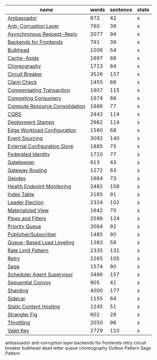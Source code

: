 
| name                                                                                                                           | words | sentence | state |
| ------------------------------------------------------------------------------------------------------------------------------ | ----- | -------- | ----- |
| [Ambassador](https://learn.microsoft.com/en-us/azure/architecture/patterns/ambassador)                                         | 872   | 42       | x     |
| [Anti-Corruption Layer](https://learn.microsoft.com/en-us/azure/architecture/patterns/anti-corruption-layer)                   | 760   | 39       | x     |
| [Asynchronous Request-Reply](https://learn.microsoft.com/en-us/azure/architecture/patterns/async-request-reply)                | 2077  | 94       | x     |
| [Backends for Frontends](https://learn.microsoft.com/en-us/azure/architecture/patterns/backends-for-frontends)                 | 791   | 39       | x     |
| [Bulkhead](https://learn.microsoft.com/en-us/azure/architecture/patterns/bulkhead)                                             | 1006  | 54       | x     |
| [Cache-Aside](https://learn.microsoft.com/en-us/azure/architecture/patterns/cache-aside)                                       | 1697  | 88       | x     |
| [Choreography](https://learn.microsoft.com/en-us/azure/architecture/patterns/choreography)                                     | 1713  | 84       | x     |
| [Circuit Breaker](https://learn.microsoft.com/en-us/azure/architecture/patterns/circuit-breaker)                               | 3526  | 157      | x     |
| [Claim Check](https://learn.microsoft.com/en-us/azure/architecture/patterns/claim-check)                                       | 1455  | 66       | x     |
| [Compensating Transaction](https://learn.microsoft.com/en-us/azure/architecture/patterns/compensating-transaction)             | 1907  | 115      | x     |
| [Competing Consumers](https://learn.microsoft.com/en-us/azure/architecture/patterns/competing-consumers)                       | 1974  | 88       | x     |
| [Compute Resource Consolidation](https://learn.microsoft.com/en-us/azure/architecture/patterns/compute-resource-consolidation) | 1686  | 77       | x     |
| [CQRS](https://learn.microsoft.com/en-us/azure/architecture/patterns/cqrs)                                                     | 2442  | 114      | x     |
| [Deployment Stamps](https://learn.microsoft.com/en-us/azure/architecture/patterns/deployment-stamp)                            | 2962  | 114      | x     |
| [Edge Workload Configuration](https://learn.microsoft.com/en-us/azure/architecture/patterns/edge-workload-configuration)       | 1580  | 68       | x     |
| [Event Sourcing](https://learn.microsoft.com/en-us/azure/architecture/patterns/event-sourcing)                                 | 3092  | 140      | x     |
| [External Configuration Store](https://learn.microsoft.com/en-us/azure/architecture/patterns/external-configuration-store)     | 1885  | 75       | x     |
| [Federated Identity](https://learn.microsoft.com/en-us/azure/architecture/patterns/federated-identity)                         | 1710  | 77       | x     |
| [Gatekeeper](https://learn.microsoft.com/en-us/azure/architecture/patterns/gatekeeper)                                         | 913   | 43       | x     |
| [Gateway Routing](https://learn.microsoft.com/en-us/azure/architecture/patterns/gateway-routing)                               | 1272  | 63       | x     |
| [Geodes](https://learn.microsoft.com/en-us/azure/architecture/patterns/geodes)                                                 | 1664  | 73       | x     |
| [Health Endpoint Monitoring](https://learn.microsoft.com/en-us/azure/architecture/patterns/health-endpoint-monitoring)         | 2482  | 158      | x     |
| [Index Table](https://learn.microsoft.com/en-us/azure/architecture/patterns/index-table)                                       | 2165  | 91       | x     |
| [Leader Election](https://learn.microsoft.com/en-us/azure/architecture/patterns/leader-election)                               | 2324  | 102      | x     |
| [Materialized View](https://learn.microsoft.com/en-us/azure/architecture/patterns/materialized-view)                           | 1642  | 70       | x     |
| [Pipes and Filters](https://learn.microsoft.com/en-us/azure/architecture/patterns/pipes-and-filters)                           | 2588  | 124      | x     |
| [Priority Queue](https://learn.microsoft.com/en-us/azure/architecture/patterns/priority-queue)                                 | 2064  | 92       | x     |
| [Publisher/Subscriber](https://learn.microsoft.com/en-us/azure/architecture/patterns/publisher-subscriber)                     | 1485  | 90       | x     |
| [Queue-Based Load Leveling](https://learn.microsoft.com/en-us/azure/architecture/patterns/queue-based-load-leveling)           | 1383  | 58       | x     |
| [Rate Limit Pattern](https://learn.microsoft.com/en-us/azure/architecture/patterns/rate-limiting-pattern)                      | 2335  | 131      | x     |
| [Retry](https://learn.microsoft.com/en-us/azure/architecture/patterns/retry)                                                   | 2265  | 105      | x     |
| [Saga](https://learn.microsoft.com/en-us/azure/architecture/reference-architectures/saga/saga)                                 | 1574  | 90       | x     |
| [Scheduler Agent Supervisor](https://learn.microsoft.com/en-us/azure/architecture/patterns/scheduler-agent-supervisor)         | 3486  | 157      | x     |
| [Sequential Convoy](https://learn.microsoft.com/en-us/azure/architecture/patterns/sequential-convoy)                           | 905   | 41       | x     |
| [Sharding](https://learn.microsoft.com/en-us/azure/architecture/patterns/sharding)                                             | 4000  | 177      | x     |
| [Sidecar](https://learn.microsoft.com/en-us/azure/architecture/patterns/sidecar)                                               | 1155  | 64       | x     |
| [Static Content Hosting](https://learn.microsoft.com/en-us/azure/architecture/patterns/static-content-hosting)                 | 1245  | 51       | x     |
| [Strangler Fig](https://learn.microsoft.com/en-us/azure/architecture/patterns/strangler-fig)                                   | 602   | 28       | x     |
| [Throttling](https://learn.microsoft.com/en-us/azure/architecture/patterns/throttling)                                         | 2050  | 96       | x     |
| [Valet Key](https://learn.microsoft.com/en-us/azure/architecture/patterns/valet-key)                                           | 2729  | 110      | x     |



ambassador
anti-corruption layer 
backends for frontends
retry
 circuit breaker
 bulkhead
 dead letter queue
choreography
 Outbox Pattern
 Saga Pattern